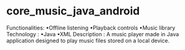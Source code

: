 # core_music_java_android
Functionalities: 
•Offline listening •Playback controls •Music library 
Technology : 
•Java •XML 
Description  : 
A music player made in Java application designed to play music files stored on a local device.
